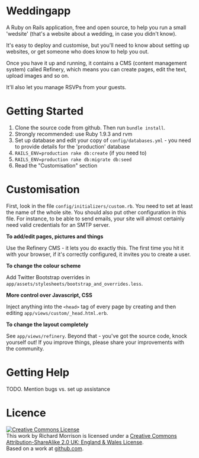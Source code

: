 Weddingapp
==========

A Ruby on Rails application, free and open source, to help you run
a small 'wedsite' (that's a website about a wedding, in case you didn't know).

It's easy to deploy and customise, but you'll need to know about setting up websites,
or get someone who does know to help you out.

Once you have it up and running, it contains a CMS (content management system) called
Refinery, which means you can create pages, edit the text, upload images and so on.

It'll also let you manage RSVPs from your guests.

Getting Started
===============

1. Clone the source code from github.  Then run `bundle install`.
2. Strongly recommended: use Ruby 1.9.3 and rvm
3. Set up database and edit your copy of `config/databases.yml` - you need to provide details
for the 'production' database
4. `RAILS_ENV=production rake db:create` (if you need to)
5. `RAILS_ENV=production rake db:migrate db:seed`
6. Read the "Customisation" section


Customisation
=============

First, look in the file `config/initializers/custom.rb`.  You need to set at least the name of the whole site.
You should also put other configuration in this file. For instance, to be able to send emails, your site will 
almost certainly need valid credentials for an SMTP server.

**To add/edit pages, pictures and things**

Use the Refinery CMS - it lets you do exactly this.  The first time you hit it with your browser, if it's correctly configured, it invites you to 
create a user.

**To change the colour scheme**

Add Twitter Bootstrap overrides in `app/assets/stylesheets/bootstrap_and_overrides.less`.

**More control over Javascript, CSS**

Inject anything into the `<head>` tag of every page by creating and then editing `app/views/custom/_head.html.erb`.

**To change the layout completely**

See `app/views/refinery`.  Beyond that - you've got the source code, knock yourself out!  If you improve
things, please share your improvements with the community.

Getting Help
=============

TODO.  Mention bugs vs. set up assistance

Licence
=======

<a rel="license" href="http://creativecommons.org/licenses/by-sa/2.0/uk/"><img alt="Creative Commons License" style="border-width:0" src="http://i.creativecommons.org/l/by-sa/2.0/uk/88x31.png" /></a><br />This work by <span xmlns:cc="http://creativecommons.org/ns#" property="cc:attributionName">Richard Morrison</span> is licensed under a <a rel="license" href="http://creativecommons.org/licenses/by-sa/2.0/uk/">Creative Commons Attribution-ShareAlike 2.0 UK: England &amp; Wales License</a>.<br />Based on a work at <a xmlns:dct="http://purl.org/dc/terms/" href="https://github.com/mozz100/weddingapp" rel="dct:source">github.com</a>.
